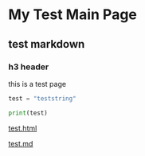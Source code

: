 # My Test Main Page

## test markdown

### h3 header

this is a test page 

``` python
test = "teststring"

print(test)
```

[test.html](./test.html)

[test.md](test2.md)